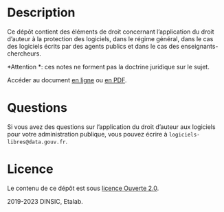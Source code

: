 
# Description

Ce dépôt contient des éléments de droit concernant l’application du
droit d’auteur à la protection des logiciels, dans le régime général,
dans le cas des logiciels écrits par des agents publics et dans le cas
des enseignants-chercheurs.

\*Attention \*: ces notes ne forment pas la doctrine juridique sur le sujet.

Accéder au document [en ligne](droit-auteur-logiciel.md) ou [en PDF](droit-auteur-logiciel.pdf).


# Questions

Si vous avez des questions sur l’application du droit d’auteur aux
logiciels pour votre administration publique, vous pouvez écrire à
`logiciels-libres@data.gouv.fr`.


# Licence

Le contenu de ce dépôt est sous [licence Ouverte 2.0](LICENSE.md).

2019-2023 DINSIC, Etalab.

